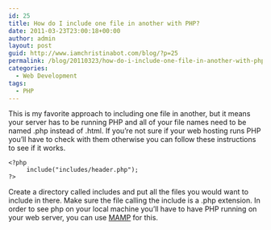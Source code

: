 ```yaml
---
id: 25
title: How do I include one file in another with PHP?
date: 2011-03-23T23:00:18+00:00
author: admin
layout: post
guid: http://www.iamchristinabot.com/blog/?p=25
permalink: /blog/20110323/how-do-i-include-one-file-in-another-with-php/
categories:
  - Web Development
tags:
  - PHP
---
```

This is my favorite approach to including one file in another, but it means your server has to be running PHP and all of your file names need to be named .php instead of .html. If you&#8217;re not sure if your web hosting runs PHP you&#8217;ll have to check with them otherwise you can follow these instructions to see if it works.


    <?php
         include("includes/header.php");
    ?>



Create a directory called includes and put all the files you would want to include in there. Make sure the file calling the include is a .php extension. In order to see php on your local machine you&#8217;ll have to have PHP running on your web server, you can use [MAMP](http://www.mamp.info/en/index.html) for this.
